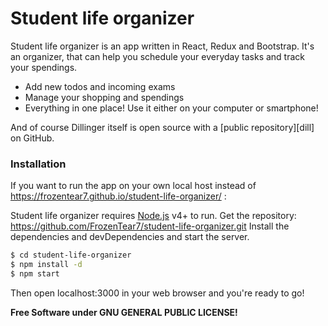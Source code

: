# Student life organizer

Student life organizer is an app written in React, Redux and Bootstrap. It's an organizer, that can help you schedule your everyday tasks and track your spendings.

  - Add new todos and incoming exams
  - Manage your shopping and spendings
  - Everything in one place! Use it either on your computer or smartphone!

And of course Dillinger itself is open source with a [public repository][dill]
 on GitHub.

### Installation

If you want to run the app on your own local host instead of https://frozentear7.github.io/student-life-organizer/ :

Student life organizer requires [Node.js](https://nodejs.org/) v4+ to run.
Get the repository: https://github.com/FrozenTear7/student-life-organizer.git
Install the dependencies and devDependencies and start the server.

```sh
$ cd student-life-organizer
$ npm install -d
$ npm start
```

Then open localhost:3000 in your web browser and you're ready to go!

**Free Software under GNU GENERAL PUBLIC LICENSE!**
